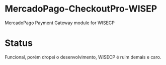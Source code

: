 # MercadoPago-CheckoutPro-WISEP
 MercadoPago Payment Gateway module for WISECP

# Status
 Funcional, porém dropei o desenvolvimento, WISECP é ruim demais e caro.
